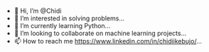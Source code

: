 - 👋 Hi, I’m @Chidi
- 👀 I’m interested in solving problems...
- 🌱 I’m currently learning Python...
- 💞️ I’m looking to collaborate on machine learning projects...
- 📫 How to reach me https://www.linkedin.com/in/chidiikebujo/...

<!---
Chidi-nma/Chidi-nma is a ✨ special ✨ repository because its `README.md` (this file) appears on your GitHub profile.
You can click the Preview link to take a look at your changes.
--->
